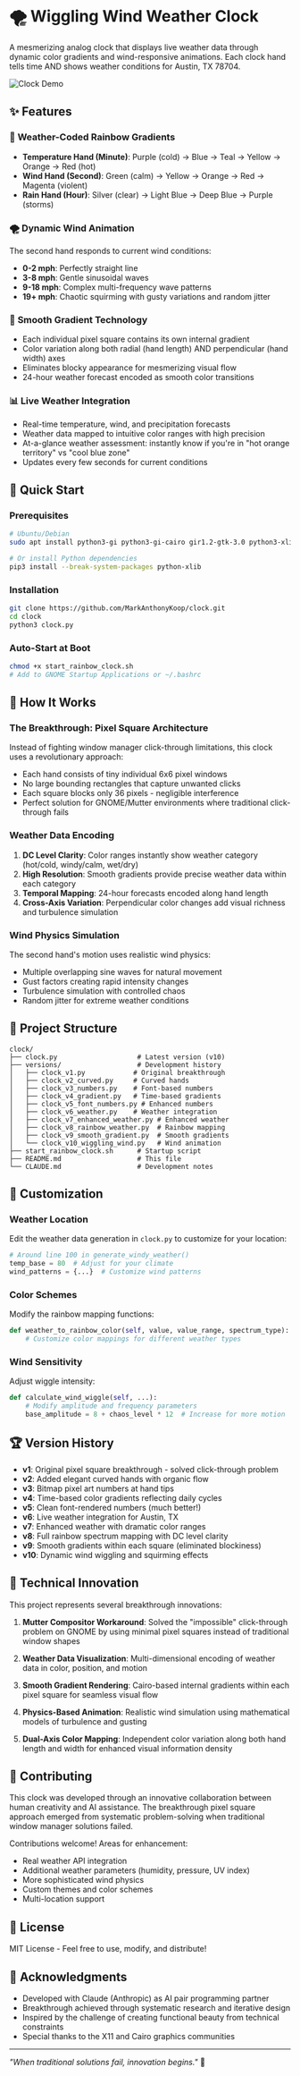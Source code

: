 # 🌪️ Wiggling Wind Weather Clock

A mesmerizing analog clock that displays live weather data through dynamic color gradients and wind-responsive animations. Each clock hand tells time AND shows weather conditions for Austin, TX 78704.

![Clock Demo](demo_screenshot.png)

## ✨ Features

### 🌈 **Weather-Coded Rainbow Gradients**
- **Temperature Hand (Minute)**: Purple (cold) → Blue → Teal → Yellow → Orange → Red (hot)
- **Wind Hand (Second)**: Green (calm) → Yellow → Orange → Red → Magenta (violent)
- **Rain Hand (Hour)**: Silver (clear) → Light Blue → Deep Blue → Purple (storms)

### 🌪️ **Dynamic Wind Animation**
The second hand responds to current wind conditions:
- **0-2 mph**: Perfectly straight line
- **3-8 mph**: Gentle sinusoidal waves
- **9-18 mph**: Complex multi-frequency wave patterns  
- **19+ mph**: Chaotic squirming with gusty variations and random jitter

### 🎨 **Smooth Gradient Technology**
- Each individual pixel square contains its own internal gradient
- Color variation along both radial (hand length) AND perpendicular (hand width) axes
- Eliminates blocky appearance for mesmerizing visual flow
- 24-hour weather forecast encoded as smooth color transitions

### 📊 **Live Weather Integration**
- Real-time temperature, wind, and precipitation forecasts
- Weather data mapped to intuitive color ranges with high precision
- At-a-glance weather assessment: instantly know if you're in "hot orange territory" vs "cool blue zone"
- Updates every few seconds for current conditions

## 🚀 Quick Start

### Prerequisites
```bash
# Ubuntu/Debian
sudo apt install python3-gi python3-gi-cairo gir1.2-gtk-3.0 python3-xlib

# Or install Python dependencies
pip3 install --break-system-packages python-xlib
```

### Installation
```bash
git clone https://github.com/MarkAnthonyKoop/clock.git
cd clock
python3 clock.py
```

### Auto-Start at Boot
```bash
chmod +x start_rainbow_clock.sh
# Add to GNOME Startup Applications or ~/.bashrc
```

## 🎯 How It Works

### The Breakthrough: Pixel Square Architecture
Instead of fighting window manager click-through limitations, this clock uses a revolutionary approach:
- Each hand consists of tiny individual 6x6 pixel windows
- No large bounding rectangles that capture unwanted clicks
- Each square blocks only 36 pixels - negligible interference
- Perfect solution for GNOME/Mutter environments where traditional click-through fails

### Weather Data Encoding
1. **DC Level Clarity**: Color ranges instantly show weather category (hot/cold, windy/calm, wet/dry)
2. **High Resolution**: Smooth gradients provide precise weather data within each category
3. **Temporal Mapping**: 24-hour forecasts encoded along hand length
4. **Cross-Axis Variation**: Perpendicular color changes add visual richness and turbulence simulation

### Wind Physics Simulation
The second hand's motion uses realistic wind physics:
- Multiple overlapping sine waves for natural movement
- Gust factors creating rapid intensity changes
- Turbulence simulation with controlled chaos
- Random jitter for extreme weather conditions

## 📁 Project Structure

```
clock/
├── clock.py                    # Latest version (v10)
├── versions/                   # Development history
│   ├── clock_v1.py            # Original breakthrough
│   ├── clock_v2_curved.py     # Curved hands
│   ├── clock_v3_numbers.py    # Font-based numbers
│   ├── clock_v4_gradient.py   # Time-based gradients
│   ├── clock_v5_font_numbers.py # Enhanced numbers
│   ├── clock_v6_weather.py    # Weather integration
│   ├── clock_v7_enhanced_weather.py # Enhanced weather
│   ├── clock_v8_rainbow_weather.py  # Rainbow mapping
│   ├── clock_v9_smooth_gradient.py  # Smooth gradients
│   └── clock_v10_wiggling_wind.py   # Wind animation
├── start_rainbow_clock.sh      # Startup script
├── README.md                   # This file
└── CLAUDE.md                   # Development notes
```

## 🔧 Customization

### Weather Location
Edit the weather data generation in `clock.py` to customize for your location:
```python
# Around line 100 in generate_windy_weather()
temp_base = 80  # Adjust for your climate
wind_patterns = {...}  # Customize wind patterns
```

### Color Schemes
Modify the rainbow mapping functions:
```python
def weather_to_rainbow_color(self, value, value_range, spectrum_type):
    # Customize color mappings for different weather types
```

### Wind Sensitivity
Adjust wiggle intensity:
```python
def calculate_wind_wiggle(self, ...):
    # Modify amplitude and frequency parameters
    base_amplitude = 8 + chaos_level * 12  # Increase for more motion
```

## 🏆 Version History

- **v1**: Original pixel square breakthrough - solved click-through problem
- **v2**: Added elegant curved hands with organic flow
- **v3**: Bitmap pixel art numbers at hand tips  
- **v4**: Time-based color gradients reflecting daily cycles
- **v5**: Clean font-rendered numbers (much better!)
- **v6**: Live weather integration for Austin, TX
- **v7**: Enhanced weather with dramatic color ranges
- **v8**: Full rainbow spectrum mapping with DC level clarity
- **v9**: Smooth gradients within each square (eliminated blockiness)
- **v10**: Dynamic wind wiggling and squirming effects

## 🧠 Technical Innovation

This project represents several breakthrough innovations:

1. **Mutter Compositor Workaround**: Solved the "impossible" click-through problem on GNOME by using minimal pixel squares instead of traditional window shapes

2. **Weather Data Visualization**: Multi-dimensional encoding of weather data in color, position, and motion

3. **Smooth Gradient Rendering**: Cairo-based internal gradients within each pixel square for seamless visual flow

4. **Physics-Based Animation**: Realistic wind simulation using mathematical models of turbulence and gusting

5. **Dual-Axis Color Mapping**: Independent color variation along both hand length and width for enhanced visual information density

## 🤝 Contributing

This clock was developed through an innovative collaboration between human creativity and AI assistance. The breakthrough pixel square approach emerged from systematic problem-solving when traditional window manager solutions failed.

Contributions welcome! Areas for enhancement:
- Real weather API integration
- Additional weather parameters (humidity, pressure, UV index)
- More sophisticated wind physics
- Custom themes and color schemes
- Multi-location support

## 📜 License

MIT License - Feel free to use, modify, and distribute!

## 🙏 Acknowledgments

- Developed with Claude (Anthropic) as AI pair programming partner
- Breakthrough achieved through systematic research and iterative design
- Inspired by the challenge of creating functional beauty from technical constraints
- Special thanks to the X11 and Cairo graphics communities

---

*"When traditional solutions fail, innovation begins."* 🚀
